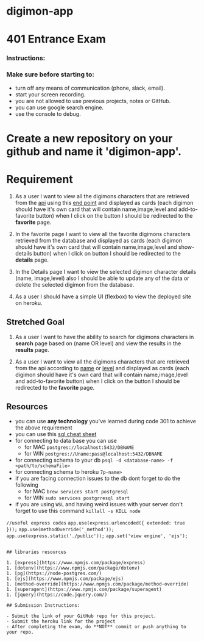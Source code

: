 # digimon-app

# 401 Entrance Exam

### Instructions:

### Make sure before starting to:

- turn off any means of communication (phone, slack, email).
- start your screen recording.
- you are not allowed to use previous projects, notes or GitHub.
- you can use google search engine.
- use the console to debug.

# Create a new repository on your github and name it 'digimon-app'.

# Requirement

1. As a user I want to view all the digimons characters that are retrieved from the [api](https://digimon-api.herokuapp.com/) using this [end point](https://digimon-api.herokuapp.com/api/digimon) and displayed as cards (each digimon should have it's own card that will contain name,image,level and add-to-favorite button) when I click on the button I should be redirected to the **favorite** page.

1. In the favorite page I want to view all the favorite digimons characters retrieved from the database and displayed as cards (each digimon should have it's own card that will contain name,image,level and show-details button) when I click on button I should be redirected to the **details** page.

1. In the Details page I want to view the selected digimon character details (name, image,level) also I should be able to update any of the data or delete the selected digimon from the database.

1. As a user I should have a simple UI (flexbox) to view the deployed site on heroku.

## Stretched Goal

1. As a user I want to have the ability to search for digimons characters in **search** page based on (name OR level) and view the results in the **results** page.

1. As a user I want to view all the digimons characters that are retrieved from the api according to [name](https://digimon-api.herokuapp.com/api/digimon/name/agumon) or [level](https://digimon-api.herokuapp.com/api/digimon/level/rookie) and displayed as cards (each digimon should have it's own card that will contain name,image,level and add-to-favorite button) when I click on the button I should be redirected to the **favorite** page.

## Resources

- you can use **any technology** you've learned during code 301 to achieve the above requirement
- you can use this [sql cheat sheet](https://www.sqltutorial.org/sql-cheat-sheet/)
- for connecting to data base you can use
  - for MAC `postgres://localhost:5432/DBNAME`
  - for WIN `postgres://Uname:pass@localhost:5432/DBNAME`
- for connecting schema to your db `psql -d <database-name> -f <path/to/schemaFile>`
- for connecting schema to heroku `7p-name>`
- if you are facing connection issues to the db dont forget to do the following
  - for MAC `brew services start postgresql`
  - for WIN `sudo services postgrresql start`
- if you are using `WSL` and having weird issues with your server don't forget to use this command `killall -s KILL node`

`//useful express codes`
`app.use(express.urlencoded({ extended: true }));`
`app.use(methodOverride('_method'));`
`app.use(express.static('./public'));`
`app.set('view engine', 'ejs');`

```

## libraries resources

1. [express](https://www.npmjs.com/package/express)
1. [dotenv](https://www.npmjs.com/package/dotenv)
1. [pg](https://node-postgres.com/)
1. [ejs](https://www.npmjs.com/package/ejs)
1. [method-override](https://www.npmjs.com/package/method-override)
1. [superagent](https://www.npmjs.com/package/superagent)
1. [jquery](https://code.jquery.com/)

## Submission Instructions:

- Submit the link of your GitHub repo for this project.
- Submit the heroku link for the project
- After completing the exam, do **NOT** commit or push anything to your repo.
```